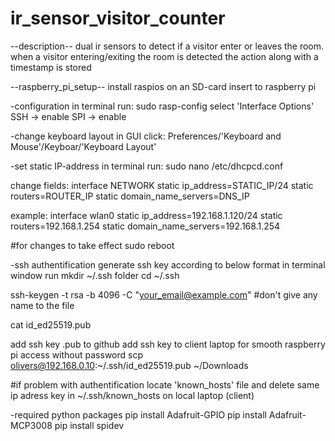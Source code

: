 # ir_sensor_visitor_counter
--description--
dual ir sensors to detect if a visitor enter or leaves the room. when a visitor entering/exiting the room is detected the action along with a timestamp is stored

--raspberry_pi_setup--
install raspios on an SD-card
insert to raspberry pi

-configuration
in terminal run:
sudo rasp-config
select 'Interface Options'
SSH -> enable
SPI -> enable

-change keyboard layout
in GUI click:
Preferences/'Keyboard and Mouse'/Keyboar/'Keyboard Layout'

-set static IP-address
in terminal run:
sudo nano /etc/dhcpcd.conf

change fields:
interface NETWORK 
static ip_address=STATIC_IP/24
static routers=ROUTER_IP 
static domain_name_servers=DNS_IP

example:
interface wlan0
static ip_address=192.168.1.120/24
static routers=192.168.1.254
static domain_name_servers=192.168.1.254

#for changes to take effect
sudo reboot

-ssh authentification
generate ssh key according to below format
in terminal window run
mkdir ~/.ssh folder
cd ~/.ssh

ssh-keygen -t rsa -b 4096 -C "your_email@example.com"
#don't give any name to the file

cat id_ed25519.pub

add ssh key .pub to github
add ssh key to client laptop for smooth raspberry pi access without password
scp olivers@192.168.0.10:~/.ssh/id_ed25519.pub ~/Downloads

#if problem with authentification locate 'known_hosts' file and delete same ip adress key in ~/.ssh/known_hosts on local laptop (client)

-required python packages
pip install Adafruit-GPIO
pip install Adafruit-MCP3008
pip install spidev